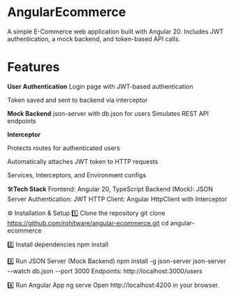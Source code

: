 # AngularEcommerce

A simple E-Commerce web application built with Angular 20.
Includes JWT authentication, a mock backend, and token-based API calls.

# Features

**User Authentication**
Login page with JWT-based authentication

Token saved and sent to backend via interceptor

**Mock Backend**
json-server with db.json for users
Simulates REST API endpoints

**Interceptor**

Protects routes for authenticated users

Automatically attaches JWT token to HTTP requests

Services, Interceptors, and Environment configs

🛠**Tech Stack**
Frontend: Angular 20, TypeScript
Backend (Mock): JSON Server
Authentication: JWT
HTTP Client: Angular HttpClient with Interceptor

⚙️ Installation & Setup
1️⃣ Clone the repository
git clone https://github.com/rohitware/angular-ecommerce.git
cd angular-ecommerce

2️⃣ Install dependencies
npm install

3️⃣ Run JSON Server (Mock Backend)
npm install -g json-server
json-server --watch db.json --port 3000
Endpoints:
http://localhost:3000/users

4️⃣ Run Angular App
ng serve
Open http://localhost:4200 in your browser.
